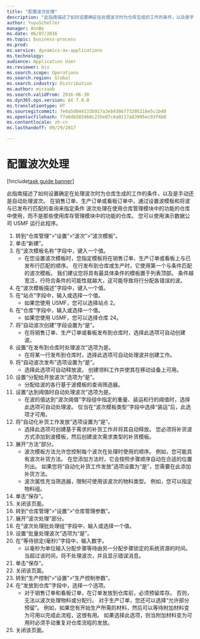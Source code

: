 ```yaml
--- 
title: "配置波次处理"
description: "此指南描述了如何设置确定在处理波次时为仓库生成的工作的条件，以及是手动还是自动处理波次。"
author: YuyuScheller
manager: AnnBe
ms.date: 06/07/2016
ms.topic: business-process
ms.prod: 
ms.service: dynamics-ax-applications
ms.technology: 
audience: Application User
ms.reviewer: bis
ms.search.scope: Operations
ms.search.region: Global
ms.search.industry: Distribution
ms.author: mirzaab
ms.search.validFrom: 2016-06-30
ms.dyn365.ops.version: AX 7.0.0
ms.translationtype: HT
ms.sourcegitcommit: 7e0a5d044133b917a3eb9386773205218e5c1b40
ms.openlocfilehash: f7a6db585468c235e07c4a0117a83995ec93f4b0
ms.contentlocale: zh-cn
ms.lasthandoff: 09/29/2017

---
```

# <a name="configure-wave-processing"></a>配置波次处理

[!include[task guide banner](../../includes/task-guide-banner.md)]

此指南描述了如何设置确定在处理波次时为仓库生成的工作的条件，以及是手动还是自动处理波次。 在销售订单、生产订单或看板订单中，通过设置波模板和将波与已发布行匹配的查询来指定条件 波次处理在使用仓库管理模块中的功能的仓库中使用，而不是那些使用库存管理模块中的功能的仓库。 您可以使用演示数据公司 USMF 运行此程序。

1. 转到“仓库管理”>“设置”>“波次”>“波次模板”。
2. 单击“新建”。
3. 在“波次模板名称”字段中，键入一个值。
    * 在您设置波次模板时，您指定模板将在销售订单、生产订单或看板上与已发布行匹配的顺序。 在行发布到仓库或生产时，它使用第一个与条件匹配的波次模板。 我们建议您将具有最具体条件的模板置于列表顶部。 条件越宽泛，行符合条件的可能性就越大，这可能导致将行分配各错误的波。  
4. 在“波次模板描述”字段中，键入一个值。
5. 在“站点”字段中，输入或选择一个值。
    * 如果您使用 USMF，您可以选择站点 2。  
6. 在“仓库”字段中，输入或选择一个值。
    * 如果您使用 USMF，您可以选择仓库 24。  
7. 将“自动波次创建”字段设置为“是”。
    * 在将销售订单、生产订单或看板发布到仓库时，选择此选项可自动创建波。  
8. 设置“在发布到仓库时处理波次”选项为是。 
    * 在将某一行发布到仓库时，选择此选项可自动处理波并创建工作。  
9. 将“自动波次发布”选项设置为“是”。 
    * 选择此选项可自动释放波。 创建领料工作并使其在移动设备上可用。  
10. 设置“分配给开放波次”选项为“是”。 
    * 分配给波的各行基于波模板的查询筛选器。  
11. 设置“达到阈值时自动处理波次”选项为是。 
    * 在波的值达到“波次阈值”字段组中指定的重量、装运和行的阈值时，选择此选项可自动处理波。 仅当在“波次模板类型”字段中选择“装运”后，此选项才可用。  
12. 将“自动化补货工作发放”选项设置为“是”。 
    * 选择此选项可创建基于需求的补货工作并将其自动释放。 您必须将补货波方式添加到波模板，然后创建波次需求类型的补货模板。  
13. 展开“方法”部分。
    * 波次模板方法允许您控制每个波次在处理时使用的顺序。 例如，您可能具有波次补货方法。 在您添加方法时，它会按照步骤顺序自动在合适的位置列出。 如果您将“自动化补货工作发放”选项设置为“是”，您需要在此添加补货方法。  
    * 波次属性充当筛选器，限制可使用该波次的物料类型。 例如，您可以指定物料组。  
14. 单击“保存”。
15. 关闭该页面。
16. 转到“仓库管理”>“设置”>“仓库管理参数”。
17. 展开“波次处理”部分。
18. 在“波次处理批处理组”字段中，输入或选择一个值。
19. 设置“批量处理波次”选项为“是”。
20. 在“等待锁定(毫秒)”字段中，输入数字。
    * 以毫秒为单位输入分配步骤等待由另一分配步骤锁定的系统资源的时间。 当超过该时间，将不处理波次，并且显示错误消息。  
21. 单击“保存”。
22. 关闭该页面。
23. 转到“生产控制”>“设置”>“生产控制参数”。
24. 在“发放到仓库”字段中，选择一个选项。
    * 对于销售订单和看板订单，在订单发放到仓库前，必须预留库存。 否则，无法以波次处理物料或分配行。 对于生产订单，您还可以选择“允许部分预留”。 例如，如果您有开始生产所需的材料，然后可以等待附加材料变为可用以完成此流程，这很有用。 如果选择此选项，则当附加材料变为可用时必须手动重复对仓库流程的发放。  
25. 关闭该页面。


